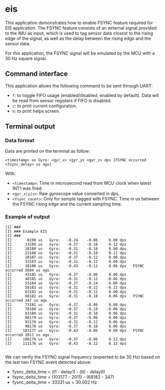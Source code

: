 # eis

This application demonstrates how to enable FSYNC feature required for EIS application. The FSYNC feature consists of an external signal provided to the IMU as input, which is used to tag sensor data closest to the rising edge of the signal, as well as the delay between the rising edge and the sensor data.

For this application, the FSYNC signal will be emulated by the MCU with a 30 Hz square signal.

## Command interface

This application allows the following command to be sent through UART:
* `f`: to toggle FIFO usage (enabled/disabled, enabled by default). Data will be read from sensor registers if FIFO is disabled.
* `c`: to print current configuration.
* `h`: to print helps screen.

## Terminal output

### Data format

Data are printed on the terminal as follow:
```
<timestamp> us Gyro: <gyr_x> <gyr_y> <gyr_z> dps [FSYNC occurred <fsync_delay> us ago]
```

With:
* `<timestamp>`: Time in microsecond read from MCU clock when latest INT1 was fired.
* `<gyr_x|y|z>`: Raw gyroscope value converted in dps.
* `<fsync_count>`: Only for sample tagged with FSYNC. Time in us between the FSYNC rising edge and the current sampling time.

### Example of output

```
[I] ###
[I] ### Example EIS
[I] ###
[I]       8190 us   Gyro:   -0.24    -0.06     0.00 dps   
[I]      13189 us   Gyro:   -0.37    -0.18     0.12 dps   
[I]      18189 us   Gyro:   -0.31    -0.18     0.00 dps   
[I]      23188 us   Gyro:   -0.31    -0.18     0.12 dps   
[I]      28187 us   Gyro:   -0.37    -0.12     0.00 dps   
[I]      33187 us   Gyro:   -0.31    -0.12     0.00 dps   
[I]      38186 us   Gyro:   -0.43    -0.12     0.06 dps   FSYNC occurred 3684 us ago
[I]      43185 us   Gyro:   -0.37    -0.06     0.00 dps   
[I]      48185 us   Gyro:   -0.31    -0.12    -0.06 dps   
[I]      53184 us   Gyro:   -0.37    -0.24     0.06 dps   
[I]      58183 us   Gyro:   -0.31    -0.12    -0.12 dps   
[I]      63183 us   Gyro:   -0.31    -0.12     0.00 dps   
[I]      68182 us   Gyro:   -0.31    -0.18     0.06 dps   FSYNC occurred 347 us ago
[I]      73181 us   Gyro:   -0.37    -0.06     0.00 dps   
[I]      78180 us   Gyro:   -0.37    -0.18    -0.06 dps   
[I]      83180 us   Gyro:   -0.31    -0.18     0.06 dps   
[I]      88179 us   Gyro:   -0.37    -0.06     0.06 dps   
[I]      93178 us   Gyro:   -0.31    -0.12     0.06 dps   
[I]      98178 us   Gyro:   -0.37    -0.18     0.06 dps   
[I]     103177 us   Gyro:   -0.43    -0.06     0.00 dps   FSYNC occurred 2011 us ago
[I]     108176 us   Gyro:   -0.37    -0.06     0.12 dps   
[I]     113176 us   Gyro:   -0.43    -0.12     0.12 dps   
 

```

We can verify the FSYNC signal frequency (expected to be 30 Hz) based on the last two FSYNC event detected above:

- fysnc_delta_time = (t1 - delay1) - (t0 - delay0)
- fsync_delta_time = (103177 - 2011) - (68182 - 347)
- fysnc_delta_time = 33331 us = 30.002 Hz
